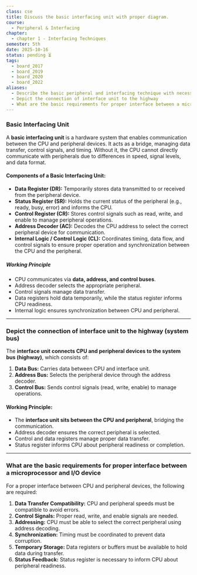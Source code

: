 ```yaml
---
class: cse
title: Discuss the basic interfacing unit with proper diagram.
course:
  - Peripheral & Interfacing
chapter:
  - chapter 1 - Interfacing Techniques
semester: 5th
date: 2025-10-16
status: pending ⏳
tags:
  - board_2017
  - board_2019
  - board_2020
  - board_2022
aliases:
  - Describe the basic peripheral and interfacing technique with necessary diagram.
  - Depict the connection of interface unit to the highway
  - What are the basic requirements for proper interface between a microprocessor and I/O device?
---
```


### Basic Interfacing Unit

A **basic interfacing unit** is a hardware system that enables communication between the CPU and peripheral devices. It acts as a bridge, managing data transfer, control signals, and timing. Without it, the CPU cannot directly communicate with peripherals due to differences in speed, signal levels, and data format.

#### Components of a Basic Interfacing Unit:

- **Data Register (DR):** Temporarily stores data transmitted to or received from the peripheral device.    
- **Status Register (SR):** Holds the current status of the peripheral (e.g., ready, busy, error) and informs the CPU.    
- **Control Register (CR):** Stores control signals such as read, write, and enable to manage peripheral operations.    
- **Address Decoder (AC):** Decodes the CPU address to select the correct peripheral device for communication.    
- **Internal Logic / Control Logic (CL):** Coordinates timing, data flow, and control signals to ensure proper operation and synchronization between the CPU and the peripheral.


##### Working Principle

- CPU communicates via **data, address, and control buses**.    
- Address decoder selects the appropriate peripheral.    
- Control signals manage data transfer.    
- Data registers hold data temporarily, while the status register informs CPU readiness.    
- Internal logic ensures synchronization between CPU and peripheral.

---

### Depict the connection of interface unit to the highway (system bus)

The **interface unit connects CPU and peripheral devices to the system bus (highway)**, which consists of:

1. **Data Bus:** Carries data between CPU and interface unit.    
2. **Address Bus:** Selects the peripheral device through the address decoder.    
3. **Control Bus:** Sends control signals (read, write, enable) to manage operations.    

#### Working Principle:

- The **interface unit sits between the CPU and peripheral**, bridging the communication.    
- Address decoder ensures the correct peripheral is selected.    
- Control and data registers manage proper data transfer.    
- Status register informs CPU about peripheral readiness or completion.

---

### What are the basic requirements for proper interface between a microprocessor and I/O device

For a proper interface between CPU and peripheral devices, the following are required:

1. **Data Transfer Compatibility:** CPU and peripheral speeds must be compatible to avoid errors.    
2. **Control Signals:** Proper read, write, and enable signals are needed.    
3. **Addressing:** CPU must be able to select the correct peripheral using address decoding.    
4. **Synchronization:** Timing must be coordinated to prevent data corruption.    
5. **Temporary Storage:** Data registers or buffers must be available to hold data during transfer.    
6. **Status Feedback:** Status register is necessary to inform CPU about peripheral readiness.